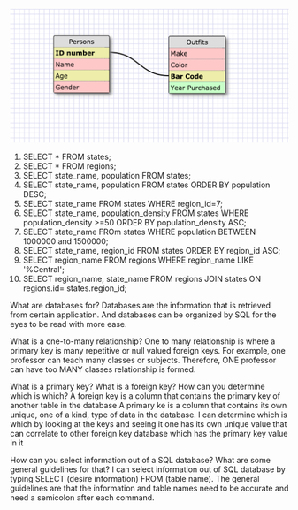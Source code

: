![My Own Schema](./screenshot.png)

1. SELECT * FROM states;
2. SELECT * FROM regions;
3. SELECT state_name, population FROM states;
4. SELECT state_name, population FROM states ORDER BY population DESC;
5. SELECT state_name FROM states WHERE region_id=7;
6. SELECT state_name, population_density  FROM states WHERE population_density >=50 ORDER BY population_density ASC;
7. SELECT state_name FROm states WHERE population BETWEEN 1000000 and 1500000;
8. SELECT state_name, region_id FROM states ORDER BY region_id ASC;
9. SELECT region_name FROM regions WHERE region_name LIKE '%Central';
10. SELECT region_name, state_name FROM regions JOIN states ON regions.id= states.region_id;

What are databases for?
Databases are the information that is retrieved from certain application.  And databases can be organized
by SQL for the eyes to be read with more ease.

What is a one-to-many relationship?
One to many relationship is where a primary key is many repetitive or null valued foreign keys.
For example, one professor can teach many classes or subjects.  Therefore, ONE professor can have too
MANY classes relationship is formed.

What is a primary key? What is a foreign key? How can you determine which is which?
A foreign key is a column that contains the primary key of another table in the database
A primary ke is a column that contains its own unique, one of a kind, type of data in the database.
I can determine which is which by looking at the keys and seeing it one has its own unique value 
that can correlate to other foreign key database which has the primary key value in it

How can you select information out of a SQL database? What are some general guidelines for that?
I can select information out of SQL database by typing SELECT (desire information) FROM (table name).
The general guidelines are that the information and table names need to be accurate and need a semicolon
after each command.

